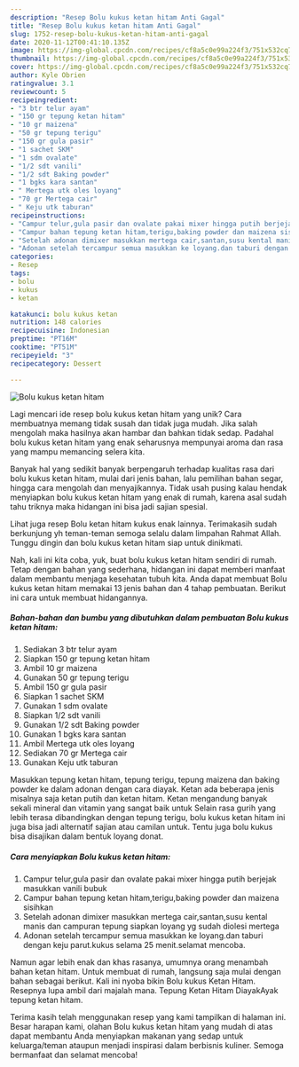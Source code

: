 ```yaml
---
description: "Resep Bolu kukus ketan hitam Anti Gagal"
title: "Resep Bolu kukus ketan hitam Anti Gagal"
slug: 1752-resep-bolu-kukus-ketan-hitam-anti-gagal
date: 2020-11-12T00:41:10.135Z
image: https://img-global.cpcdn.com/recipes/cf8a5c0e99a224f3/751x532cq70/bolu-kukus-ketan-hitam-foto-resep-utama.jpg
thumbnail: https://img-global.cpcdn.com/recipes/cf8a5c0e99a224f3/751x532cq70/bolu-kukus-ketan-hitam-foto-resep-utama.jpg
cover: https://img-global.cpcdn.com/recipes/cf8a5c0e99a224f3/751x532cq70/bolu-kukus-ketan-hitam-foto-resep-utama.jpg
author: Kyle Obrien
ratingvalue: 3.1
reviewcount: 5
recipeingredient:
- "3 btr telur ayam"
- "150 gr tepung ketan hitam"
- "10 gr maizena"
- "50 gr tepung terigu"
- "150 gr gula pasir"
- "1 sachet SKM"
- "1 sdm ovalate"
- "1/2 sdt vanili"
- "1/2 sdt Baking powder"
- "1 bgks kara santan"
- " Mertega utk oles loyang"
- "70 gr Mertega cair"
- " Keju utk taburan"
recipeinstructions:
- "Campur telur,gula pasir dan ovalate pakai mixer hingga putih berjejak masukkan vanili bubuk"
- "Campur bahan tepung ketan hitam,terigu,baking powder dan maizena sisihkan"
- "Setelah adonan dimixer masukkan mertega cair,santan,susu kental manis dan campuran tepung siapkan loyang yg sudah diolesi mertega"
- "Adonan setelah tercampur semua masukkan ke loyang.dan taburi dengan keju parut.kukus selama 25 menit.selamat mencoba."
categories:
- Resep
tags:
- bolu
- kukus
- ketan

katakunci: bolu kukus ketan 
nutrition: 148 calories
recipecuisine: Indonesian
preptime: "PT16M"
cooktime: "PT51M"
recipeyield: "3"
recipecategory: Dessert

---
```



![Bolu kukus ketan hitam](https://img-global.cpcdn.com/recipes/cf8a5c0e99a224f3/751x532cq70/bolu-kukus-ketan-hitam-foto-resep-utama.jpg)

Lagi mencari ide resep bolu kukus ketan hitam yang unik? Cara membuatnya memang tidak susah dan tidak juga mudah. Jika salah mengolah maka hasilnya akan hambar dan bahkan tidak sedap. Padahal bolu kukus ketan hitam yang enak seharusnya mempunyai aroma dan rasa yang mampu memancing selera kita.

Banyak hal yang sedikit banyak berpengaruh terhadap kualitas rasa dari bolu kukus ketan hitam, mulai dari jenis bahan, lalu pemilihan bahan segar, hingga cara mengolah dan menyajikannya. Tidak usah pusing kalau hendak menyiapkan bolu kukus ketan hitam yang enak di rumah, karena asal sudah tahu triknya maka hidangan ini bisa jadi sajian spesial.

Lihat juga resep Bolu ketan hitam kukus enak lainnya. Terimakasih sudah berkunjung yh teman-teman semoga selalu dalam limpahan Rahmat Allah. Tunggu dingin dan bolu kukus ketan hitam siap untuk dinikmati.


Nah, kali ini kita coba, yuk, buat bolu kukus ketan hitam sendiri di rumah. Tetap dengan bahan yang sederhana, hidangan ini dapat memberi manfaat dalam membantu menjaga kesehatan tubuh kita. Anda dapat membuat Bolu kukus ketan hitam memakai 13 jenis bahan dan 4 tahap pembuatan. Berikut ini cara untuk membuat hidangannya.

<!--inarticleads1-->

##### Bahan-bahan dan bumbu yang dibutuhkan dalam pembuatan Bolu kukus ketan hitam:

1. Sediakan 3 btr telur ayam
1. Siapkan 150 gr tepung ketan hitam
1. Ambil 10 gr maizena
1. Gunakan 50 gr tepung terigu
1. Ambil 150 gr gula pasir
1. Siapkan 1 sachet SKM
1. Gunakan 1 sdm ovalate
1. Siapkan 1/2 sdt vanili
1. Gunakan 1/2 sdt Baking powder
1. Gunakan 1 bgks kara santan
1. Ambil  Mertega utk oles loyang
1. Sediakan 70 gr Mertega cair
1. Gunakan  Keju utk taburan


Masukkan tepung ketan hitam, tepung terigu, tepung maizena dan baking powder ke dalam adonan dengan cara diayak. Ketan ada beberapa jenis misalnya saja ketan putih dan ketan hitam. Ketan mengandung banyak sekali mineral dan vitamin yang sangat baik untuk Selain rasa gurih yang lebih terasa dibandingkan dengan tepung terigu, bolu kukus ketan hitam ini juga bisa jadi alternatif sajian atau camilan untuk. Tentu juga bolu kukus bisa disajikan dalam bentuk loyang donat. 

<!--inarticleads2-->

##### Cara menyiapkan Bolu kukus ketan hitam:

1. Campur telur,gula pasir dan ovalate pakai mixer hingga putih berjejak masukkan vanili bubuk
1. Campur bahan tepung ketan hitam,terigu,baking powder dan maizena sisihkan
1. Setelah adonan dimixer masukkan mertega cair,santan,susu kental manis dan campuran tepung siapkan loyang yg sudah diolesi mertega
1. Adonan setelah tercampur semua masukkan ke loyang.dan taburi dengan keju parut.kukus selama 25 menit.selamat mencoba.


Namun agar lebih enak dan khas rasanya, umumnya orang menambah bahan ketan hitam. Untuk membuat di rumah, langsung saja mulai dengan bahan sebagai berikut. Kali ini nyoba bikin Bolu kukus Ketan Hitam. Resepnya lupa ambil dari majalah mana. Tepung Ketan Hitam DiayakAyak tepung ketan hitam. 

Terima kasih telah menggunakan resep yang kami tampilkan di halaman ini. Besar harapan kami, olahan Bolu kukus ketan hitam yang mudah di atas dapat membantu Anda menyiapkan makanan yang sedap untuk keluarga/teman ataupun menjadi inspirasi dalam berbisnis kuliner. Semoga bermanfaat dan selamat mencoba!
